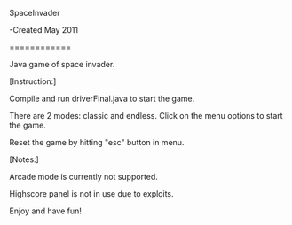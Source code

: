 SpaceInvader

-Created May 2011

============

Java game of space invader.

[Instruction:]

Compile and run driverFinal.java to start the game. 

There are 2 modes: classic and endless. Click on the menu options to start the game.

Reset the game by hitting "esc" button in menu.



[Notes:]

Arcade mode is currently not supported.

Highscore panel is not in use due to exploits.



Enjoy and have fun!
